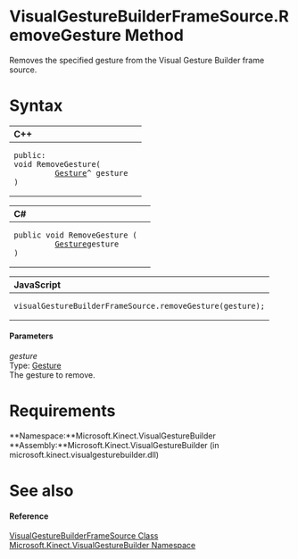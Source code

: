 VisualGestureBuilderFrameSource.RemoveGesture Method  
====================================================  

Removes the specified gesture from the Visual Gesture Builder frame source. <span id="syntaxSection"></span>

Syntax  
======  

<table>
<colgroup>
<col width="100%" />
</colgroup>
<thead>
<tr class="header">
<th align="left">C++</th>
</tr>
</thead>
<tbody>
<tr class="odd">
<td align="left"><pre><code>public:  
void RemoveGesture(  
         <a href="../../Gesture_Class.md">Gesture</a>^ gesture  
)</code></pre></td>
</tr>
</tbody>
</table>

<table>
<colgroup>
<col width="100%" />
</colgroup>
<thead>
<tr class="header">
<th align="left">C#</th>
</tr>
</thead>
<tbody>
<tr class="odd">
<td align="left"><pre><code>public void RemoveGesture (  
         <a href="../../Gesture_Class.md">Gesture</a>gesture  
)</code></pre></td>
</tr>
</tbody>
</table>

<table>
<colgroup>
<col width="100%" />
</colgroup>
<thead>
<tr class="header">
<th align="left">JavaScript</th>
</tr>
</thead>
<tbody>
<tr class="odd">
<td align="left"><pre><code>visualGestureBuilderFrameSource.removeGesture(gesture);</code></pre></td>
</tr>
</tbody>
</table>

<span id="ID4EG"></span>
#### Parameters  

*gesture*    
Type: [Gesture](../../Gesture_Class.md)  
The gesture to remove.  

<span id="requirements"></span>

Requirements  
============  

**Namespace:**Microsoft.Kinect.VisualGestureBuilder  
**Assembly:**Microsoft.Kinect.VisualGestureBuilder (in microsoft.kinect.visualgesturebuilder.dll)  

<span id="ID4E3"></span>

See also  
========  

<span id="ID4E5"></span>
#### Reference  

[VisualGestureBuilderFrameSource Class](../../VisualGestureBuilderFram.md)  
 [Microsoft.Kinect.VisualGestureBuilder Namespace](../../../Kinect.VisualGestureBuil.md)  



<!--Please do not edit the data in the comment block below.-->
<!--
TOCTitle : RemoveGesture Method
RLTitle : VisualGestureBuilderFrameSource.RemoveGesture Method
KeywordK : RemoveGesture method
KeywordK : VisualGestureBuilderFrameSource.RemoveGesture method
KeywordF : Microsoft.Kinect.VisualGestureBuilder.VisualGestureBuilderFrameSource.RemoveGesture
KeywordF : VisualGestureBuilderFrameSource.RemoveGesture
KeywordF : RemoveGesture
KeywordF : Microsoft.Kinect.VisualGestureBuilder.VisualGestureBuilderFrameSource.RemoveGesture(Microsoft.Kinect.VisualGestureBuilder.Gesture)
KeywordA : M:Microsoft.Kinect.VisualGestureBuilder.VisualGestureBuilderFrameSource.RemoveGesture(Microsoft.Kinect.VisualGestureBuilder.Gesture)
AssetID : M:Microsoft.Kinect.VisualGestureBuilder.VisualGestureBuilderFrameSource.RemoveGesture(Microsoft.Kinect.VisualGestureBuilder.Gesture)
Locale : en-us
CommunityContent : 1
APIType : Managed
APILocation : microsoft.kinect.visualgesturebuilder.dll
APIName : Microsoft.Kinect.VisualGestureBuilder.VisualGestureBuilderFrameSource.RemoveGesture
TargetOS : Windows
TopicType : kbSyntax
DevLang : VB
DevLang : CSharp
DevLang : JavaScript
DevLang : C++
DocSet : K4Wv2
ProjType : K4Wv2Proj
Technology : Kinect for Windows
Product : Kinect for Windows SDK v2
productversion : 20
-->
